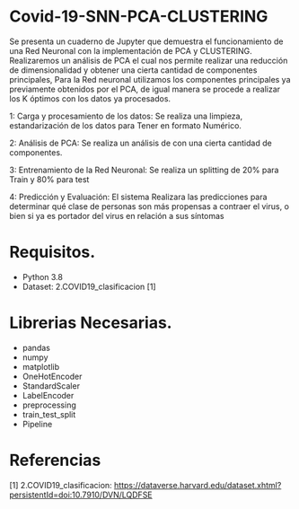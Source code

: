 # Covid-19-SNN-PCA-CLUSTERING

Se presenta un cuaderno de Jupyter que demuestra el funcionamiento de una Red Neuronal con la implementación de PCA y CLUSTERING.
Realizaremos un análisis de PCA el cual nos permite realizar una reducción de dimensionalidad   y obtener una cierta cantidad de componentes principales, Para la Red neuronal utilizamos los componentes principales ya previamente obtenidos por el PCA, de igual manera se procede a realizar los K óptimos con los datos ya procesados.

1: Carga y procesamiento de los datos: Se realiza una limpieza, estandarización de los datos para Tener en formato Numérico.

2: Análisis de PCA: Se realiza un análisis de con una cierta cantidad de componentes.

3: Entrenamiento de la Red Neuronal: Se realiza un splitting de 20% para Train y 80% para test

4: Predicción y Evaluación: El sistema Realizara las predicciones para determinar qué clase de personas son más propensas a contraer el virus, o bien si ya es portador del virus en relación a sus síntomas

# Requisitos.
- Python 3.8
- Dataset: 2.COVID19_clasificacion [1]

# Librerias Necesarias.
- pandas
- numpy
- matplotlib
- OneHotEncoder
- StandardScaler
- LabelEncoder
- preprocessing
- train_test_split
- Pipeline

# Referencias
[1] 2.COVID19_clasificacion: https://dataverse.harvard.edu/dataset.xhtml?persistentId=doi:10.7910/DVN/LQDFSE

